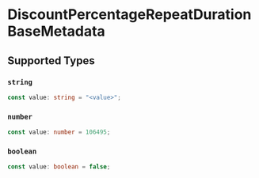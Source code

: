 # DiscountPercentageRepeatDurationBaseMetadata


## Supported Types

### `string`

```typescript
const value: string = "<value>";
```

### `number`

```typescript
const value: number = 106495;
```

### `boolean`

```typescript
const value: boolean = false;
```

